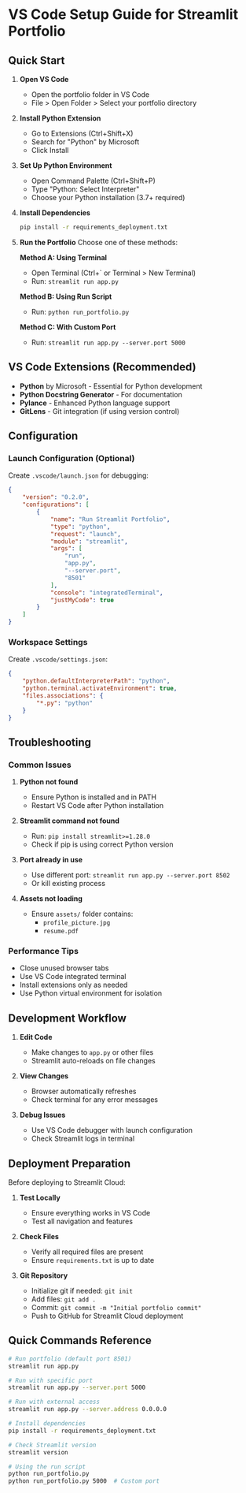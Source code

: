 # VS Code Setup Guide for Streamlit Portfolio

## Quick Start

1. **Open VS Code**
   - Open the portfolio folder in VS Code
   - File > Open Folder > Select your portfolio directory

2. **Install Python Extension**
   - Go to Extensions (Ctrl+Shift+X)
   - Search for "Python" by Microsoft
   - Click Install

3. **Set Up Python Environment**
   - Open Command Palette (Ctrl+Shift+P)
   - Type "Python: Select Interpreter"
   - Choose your Python installation (3.7+ required)

4. **Install Dependencies**
   ```bash
   pip install -r requirements_deployment.txt
   ```

5. **Run the Portfolio**
   Choose one of these methods:

   **Method A: Using Terminal**
   - Open Terminal (Ctrl+` or Terminal > New Terminal)
   - Run: `streamlit run app.py`

   **Method B: Using Run Script**
   - Run: `python run_portfolio.py`
   
   **Method C: With Custom Port**
   - Run: `streamlit run app.py --server.port 5000`

## VS Code Extensions (Recommended)

- **Python** by Microsoft - Essential for Python development
- **Python Docstring Generator** - For documentation
- **Pylance** - Enhanced Python language support
- **GitLens** - Git integration (if using version control)

## Configuration

### Launch Configuration (Optional)
Create `.vscode/launch.json` for debugging:

```json
{
    "version": "0.2.0",
    "configurations": [
        {
            "name": "Run Streamlit Portfolio",
            "type": "python",
            "request": "launch",
            "module": "streamlit",
            "args": [
                "run",
                "app.py",
                "--server.port",
                "8501"
            ],
            "console": "integratedTerminal",
            "justMyCode": true
        }
    ]
}
```

### Workspace Settings
Create `.vscode/settings.json`:

```json
{
    "python.defaultInterpreterPath": "python",
    "python.terminal.activateEnvironment": true,
    "files.associations": {
        "*.py": "python"
    }
}
```

## Troubleshooting

### Common Issues

1. **Python not found**
   - Ensure Python is installed and in PATH
   - Restart VS Code after Python installation

2. **Streamlit command not found**
   - Run: `pip install streamlit>=1.28.0`
   - Check if pip is using correct Python version

3. **Port already in use**
   - Use different port: `streamlit run app.py --server.port 8502`
   - Or kill existing process

4. **Assets not loading**
   - Ensure `assets/` folder contains:
     - `profile_picture.jpg`
     - `resume.pdf`

### Performance Tips

- Close unused browser tabs
- Use VS Code integrated terminal
- Install extensions only as needed
- Use Python virtual environment for isolation

## Development Workflow

1. **Edit Code**
   - Make changes to `app.py` or other files
   - Streamlit auto-reloads on file changes

2. **View Changes**
   - Browser automatically refreshes
   - Check terminal for any error messages

3. **Debug Issues**
   - Use VS Code debugger with launch configuration
   - Check Streamlit logs in terminal

## Deployment Preparation

Before deploying to Streamlit Cloud:

1. **Test Locally**
   - Ensure everything works in VS Code
   - Test all navigation and features

2. **Check Files**
   - Verify all required files are present
   - Ensure `requirements.txt` is up to date

3. **Git Repository**
   - Initialize git if needed: `git init`
   - Add files: `git add .`
   - Commit: `git commit -m "Initial portfolio commit"`
   - Push to GitHub for Streamlit Cloud deployment

## Quick Commands Reference

```bash
# Run portfolio (default port 8501)
streamlit run app.py

# Run with specific port
streamlit run app.py --server.port 5000

# Run with external access
streamlit run app.py --server.address 0.0.0.0

# Install dependencies
pip install -r requirements_deployment.txt

# Check Streamlit version
streamlit version

# Using the run script
python run_portfolio.py
python run_portfolio.py 5000  # Custom port
```